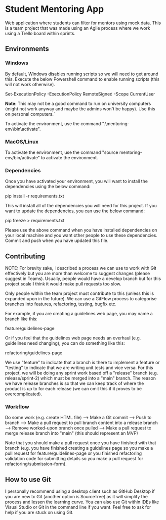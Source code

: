 # Student Mentoring App
Web application where students can filter for mentors using mock data. This is a team project that was made using an Agile process where we work using a Trello board within sprints.

## Environments
### Windows
By default, Windows disables running scripts so we will need to get around this. Execute the below Powershell command to enable running scripts (this will not work otherwise).

Set-ExecutionPolicy -ExecutionPolicy RemoteSigned -Scope CurrentUser

**Note**: This may not be a good command to run on university computers (might not work anyway and maybe the admins won't be happy). Use this on personal computers.`

To activate the environment, use the command ".\mentoring-env\bin\activate".

### MacOS/Linux
To activate the environment, use the command "source mentoring-env/bin/activate" to activate the environment. 

### Dependencies
Once you have activated your environment, you will want to install the dependencies using the below command:

pip install -r requirements.txt

This will install all of the dependencies you will need for this project. If you want to update the dependencies, you can use the below command:

pip freeze > requirements.txt

Please use the above command when you have installed dependencies on your local machine and you want other people to use these dependencies. Commit and push when you have updated this file.

## Contributing
NOTE: For brevity sake, I described a process we can use to work with Git effectively but you are more than welcome to suggest changes (please suggest in Teams). Usually, people would have a develop branch but for this project scale I think it would make pull requests too slow.

Only people within the team project must contribute to this (unless this is expanded upon in the future). We can use a GitFlow process to categorise branches into features, refactoring, testing, bugfix etc.

For example, if you are creating a guidelines web page, you may name a branch like this:

feature/guidelines-page

Or if you feel that the guidelines web page needs an overhaul (e.g. guidelines need changing), you can do something like this:

refactoring/guidelines-page

We use "feature" to indicate that a branch is there to implement a feature or "testing" to indicate that we are writing unit tests and vice versa. For this project, we will be doing any sprint work based off a "release" branch (e.g. release/sprint-2) which must be merged into a "main" branch. The reason we have release branches is so that we can keep track of where the product is up to for each release (we can omit this if it proves to be overcomplicated).

### Workflow
Do some work (e.g. create HTML file) --> Make a Git commit --> Push to branch --> Make a pull request to pull branch content into a release branch --> Remove worked-upon branch once pulled --> Make a pull request to merge release branch into "main" (this should represent an MVP)

Note that you should make a pull request once you have finished with that branch (e.g. you have finished creating a guidelines page so you make a pull request for feature/guidelines-page or you finished refactoring validation code for submitting details so you make a pull request for refactoring/submission-form).

## How to use Git
I personally recommend using a desktop client such as GitHub Desktop if you are new to Git (another option is SourceTree) as it will simplify the process and lessen the learning curve. You can also use Git within IDEs like Visual Studio or Git in the command line if you want. Feel free to ask for help if you are stuck on using Git.
